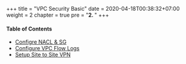 +++
title = "VPC Security Basic"
date = 2020-04-18T00:38:32+07:00
weight = 2
chapter = true
pre = "<b>2. </b>"
+++

#### Table of Contents

* [Configre NACL & SG](1-configure-nacl-and-sg)
* [Configure VPC Flow Logs](2-configure-vpc-flow-logs)
* [Setup Site to Site VPN](3-setup-site-to-site-vpn)
